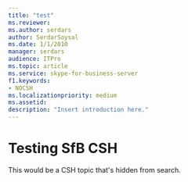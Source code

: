 ```yaml
---
title: "test"
ms.reviewer: 
ms.author: serdars
author: SerdarSoysal
ms.date: 1/1/2010
manager: serdars
audience: ITPro
ms.topic: article
ms.service: skype-for-business-server
f1.keywords:
- NOCSH
ms.localizationpriority: medium
ms.assetid: 
description: "Insert introduction here."
---
```


# Testing SfB CSH

This would be a CSH topic that's hidden from search.


